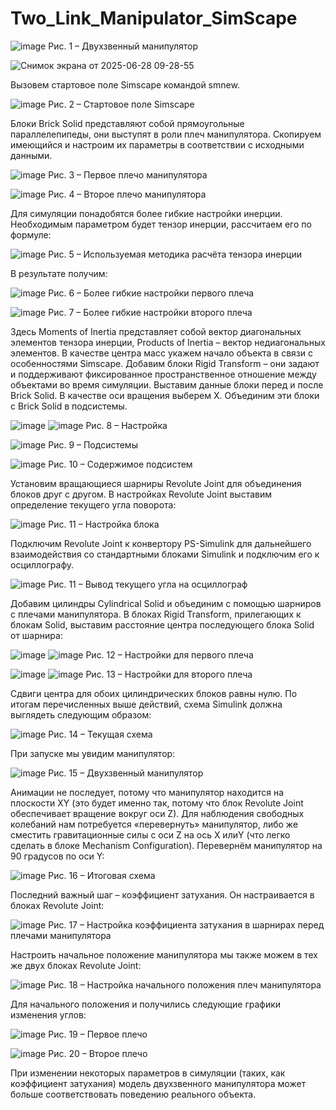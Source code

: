 # Two_Link_Manipulator_SimScape

![image](https://github.com/user-attachments/assets/3ca66b1e-6388-4142-a377-134cea78dbaa)
Рис. 1 – Двухзвенный манипулятор

![Снимок экрана от 2025-06-28 09-28-55](https://github.com/user-attachments/assets/afe60e56-0fbf-46cd-949d-d01bbcb0f5f6)

Вызовем стартовое поле Simscape командой smnew.

![image](https://github.com/user-attachments/assets/e176b086-20a7-4384-9f4b-d3d1307ecff3)
Рис. 2 – Стартовое поле Simscape

Блоки Brick Solid представляют собой прямоугольные параллелепипеды, они выступят в роли плеч манипулятора. Скопируем имеющийся и настроим их параметры в соответствии с исходными данными.

![image](https://github.com/user-attachments/assets/4e4f19f9-6db0-4bc1-9341-485c04cc249e)
Рис. 3 – Первое плечо манипулятора

![image](https://github.com/user-attachments/assets/7e531917-cc64-44cf-8637-75018a243e4f)
Рис. 4 – Второе плечо манипулятора

Для симуляции понадобятся более гибкие настройки инерции. Необходимым параметром будет тензор инерции, рассчитаем его по формуле:

![image](https://github.com/user-attachments/assets/da8cd9b9-c6c9-478c-abe8-6d9013e8dc1e)
Рис. 5 – Используемая методика расчёта тензора инерции

В результате получим:

![image](https://github.com/user-attachments/assets/32fe9dfa-ef13-4c9d-8558-93e7f9879936)
Рис. 6 – Более гибкие настройки первого плеча

![image](https://github.com/user-attachments/assets/1d434b60-6a70-4f1e-ac23-715cd0c7b3d9)
Рис. 7 – Более гибкие настройки второго плеча

Здесь Moments of Inertia представляет собой вектор диагональных элементов тензора инерции, Products of Inertia – вектор недиагональных элементов.
В качестве центра масс укажем начало объекта в связи с особенностями Simscape.
Добавим блоки Rigid Transform – они задают и поддерживают фиксированное пространственное отношение между объектами во время симуляции. Выставим данные блоки перед и после Brick Solid. В качестве оси вращения выберем X. Объединим эти блоки с Brick Solid в подсистемы.

![image](https://github.com/user-attachments/assets/d589f531-1b41-468d-aeb7-fee4d2474983) ![image](https://github.com/user-attachments/assets/bd1f322b-117b-4e07-ae44-eee073782be0)
Рис. 8 – Настройка

![image](https://github.com/user-attachments/assets/e222f8e9-f84c-47e0-a715-76a6fc4b8a65)
Рис. 9 – Подсистемы

![image](https://github.com/user-attachments/assets/b1a2f4d2-7441-46bb-a0a4-2ad42504a70c)
Рис. 10 – Содержимое подсистем

Установим вращающиеся шарниры Revolute Joint для объединения блоков друг с другом. В настройках Revolute Joint выставим определение текущего угла поворота:

![image](https://github.com/user-attachments/assets/598ec5e7-4d4b-47a3-a458-0ec9f0ed06f1)
Рис. 11 – Настройка блока

Подключим Revolute Joint к конвертору PS-Simulink для дальнейшего взаимодействия со стандартными блоками Simulink и подключим его к осциллографу.

![image](https://github.com/user-attachments/assets/f9cd7415-486c-41b0-99ee-adae73e30691)
Рис. 11 – Вывод текущего угла на осциллограф

Добавим цилиндры Cylindrical Solid и объединим с помощью шарниров с плечами манипулятора. В блоках Rigid Transform, прилегающих к блокам Solid, выставим расстояние центра последующего блока Solid от шарнира:

![image](https://github.com/user-attachments/assets/bb87370f-8074-403c-a2ed-3b17fb5bb6ca) ![image](https://github.com/user-attachments/assets/35b4afc3-e539-444e-9145-814425182713)
Рис. 12 – Настройки для первого плеча

![image](https://github.com/user-attachments/assets/a1b07c2d-8c64-4527-b2c5-1d1881b2ac85) ![image](https://github.com/user-attachments/assets/03b82152-391c-49de-81a1-047f88f23cd9)
Рис. 13 – Настройки для второго плеча

Сдвиги центра для обоих цилиндрических блоков равны нулю.
По итогам перечисленных выше действий, схема Simulink должна выглядеть следующим образом:

![image](https://github.com/user-attachments/assets/9278e721-ae00-4bbf-b539-ba3a8927b550)
Рис. 14 – Текущая схема

При запуске мы увидим манипулятор:

![image](https://github.com/user-attachments/assets/3b910a16-11e9-474a-b8c4-35ceef5769cf)
Рис. 15 – Двухзвенный манипулятор

Анимации не последует, потому что манипулятор находится на плоскости XY (это будет именно так, потому что блок Revolute Joint обеспечивает вращение вокруг оси Z).
Для наблюдения свободных колебаний нам потребуется «перевернуть» манипулятор, либо же сместить гравитационные силы с оси Z на ось X илиY (что легко сделать в блоке Mechanism Configuration). Перевернём манипулятор на 90 градусов по оси Y:

![image](https://github.com/user-attachments/assets/f9581f25-fac3-48f3-ad5f-7656860aa960)
Рис. 16 – Итоговая схема

Последний важный шаг – коэффициент затухания. Он настраивается в блоках Revolute Joint:

![image](https://github.com/user-attachments/assets/023eb33e-afb6-49bf-b184-018b9b19355f)
Рис. 17 – Настройка коэффициента затухания в шарнирах перед плечами манипулятора

Настроить начальное положение манипулятора мы также можем в тех же двух блоках Revolute Joint:

![image](https://github.com/user-attachments/assets/c62f2e46-8deb-4fb4-a152-c71878ded135)
Рис. 18 – Настройка начального положения плеч манипулятора

Для начального положения  и  получились следующие графики изменения углов:

![image](https://github.com/user-attachments/assets/0c6260a1-925b-4088-ab5f-5647d377639f)
Рис. 19 – Первое плечо

![image](https://github.com/user-attachments/assets/6eef09d6-714f-4b8a-b956-46e1c5fc496f)
Рис. 20 – Второе плечо

При изменении некоторых параметров в симуляции (таких, как коэффициент затухания) модель двухзвенного манипулятора может больше соответствовать поведению реального объекта.
